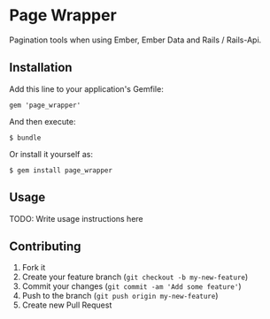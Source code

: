 # Page Wrapper

Pagination tools when using Ember, Ember Data and Rails / Rails-Api.

## Installation

Add this line to your application's Gemfile:

    gem 'page_wrapper'

And then execute:

    $ bundle

Or install it yourself as:

    $ gem install page_wrapper

## Usage

TODO: Write usage instructions here

## Contributing

1. Fork it
2. Create your feature branch (`git checkout -b my-new-feature`)
3. Commit your changes (`git commit -am 'Add some feature'`)
4. Push to the branch (`git push origin my-new-feature`)
5. Create new Pull Request
